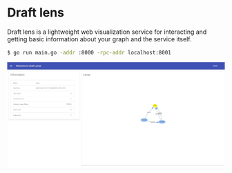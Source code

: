 # Draft lens

Draft lens is a lightweight web visualization service for interacting and getting basic information about your graph and the service itself.

```bash
$ go run main.go -addr :8000 -rpc-addr localhost:8001
```

![Screenshot](DraftLense.JPG)
